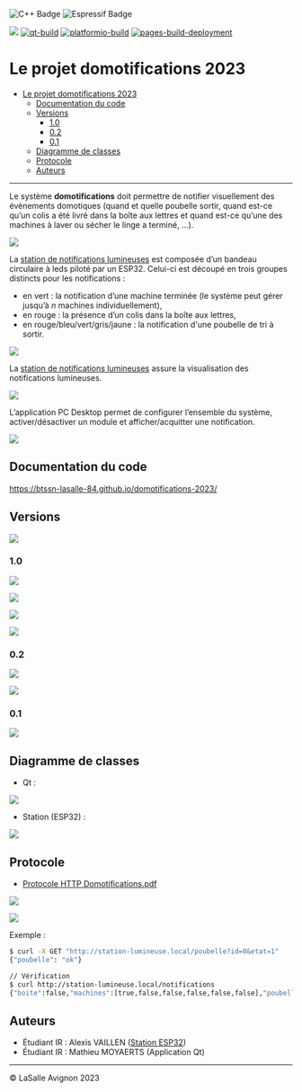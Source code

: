 ![C++ Badge](https://img.shields.io/badge/C%2B%2B-00599C?logo=cplusplus&logoColor=fff&style=plastic) ![Espressif Badge](https://img.shields.io/badge/Espressif-E7352C?logo=espressif&logoColor=fff&style=plastic)

![](https://badgen.net/badge/Qt/5.12.8/green) [![qt-build](https://github.com/btssn-lasalle-84/domotifications-2023/actions/workflows/make-qt.yml/badge.svg)](https://github.com/btssn-lasalle-84/domotifications-2023/actions/workflows/make-qt.yml) [![platformio-build](https://github.com/btssn-lasalle-84/domotifications-2023/actions/workflows/build-platformio.yml/badge.svg)](https://github.com/btssn-lasalle-84/domotifications-2023/actions/workflows/build-platformio.yml) [![pages-build-deployment](https://github.com/btssn-lasalle-84/domotifications-2023/actions/workflows/pages/pages-build-deployment/badge.svg?branch=develop)](https://github.com/btssn-lasalle-84/domotifications-2023/actions/workflows/pages/pages-build-deployment)

# Le projet domotifications 2023

- [Le projet domotifications 2023](#le-projet-domotifications-2023)
  - [Documentation du code](#documentation-du-code)
  - [Versions](#versions)
    - [1.0](#10)
    - [0.2](#02)
    - [0.1](#01)
  - [Diagramme de classes](#diagramme-de-classes)
  - [Protocole](#protocole)
  - [Auteurs](#auteurs)

---

Le système **domotifications** doit permettre de notifier visuellement des évènements domotiques (quand et quelle poubelle sortir, quand est-ce qu’un colis a été livré dans la boîte aux lettres et quand est-ce qu’une des machines à laver ou sécher le linge a terminé, ...).

![](images/logo.png)

La [station de notifications lumineuses](station-notifications-lumineuses/README.md) est composée d’un bandeau circulaire à leds piloté par un ESP32. Celui-ci est découpé en trois groupes distincts pour les notifications :

- en vert : la notification d’une machine terminée (le système peut gérer jusqu’à _n_ machines individuellement),
- en rouge : la présence d’un colis dans la boîte aux lettres,
- en rouge/bleu/vert/gris/jaune : la notification d'une poubelle de tri à sortir.

![](images/modules.png)

La [station de notifications lumineuses](station-notifications-lumineuses/README.md) assure la visualisation des notifications lumineuses.

![](images/uc-station.png)

L’application PC Desktop permet de configurer l’ensemble du système, activer/désactiver un module et afficher/acquitter une notification.

![](images/uc-desktop.png)


## Documentation du code

https://btssn-lasalle-84.github.io/domotifications-2023/

## Versions

![](images/livraisons.png)

### 1.0

![](images/roadbook.png)

![](images/screenshot-qt-domotifications-v1.0.png)

![](images/screenshot-qt-notification-v1.0.png)

![](images/station.png)

### 0.2

![](images/jira-tickets-v0.2.png)

![](images/screenshot-qt-domotifications-v0.2.png)

### 0.1

![](images/jira-tickets-v0.1.png)

## Diagramme de classes

- Qt :

![](images/dc-qt.png)

- Station (ESP32) :

![](images/dc-esp32.png)

## Protocole

- [Protocole HTTP Domotifications.pdf](docs/Protocole%20HTTP%20Domotifications.pdf)

![](images/domotifications-requetes-http-1.png)

![](images/domotifications-requetes-http-2.png)

Exemple :

```sh
$ curl -X GET "http://station-lumineuse.local/poubelle?id=0&etat=1"
{"poubelle": "ok"}

// Vérification
$ curl http://station-lumineuse.local/notifications
{"boite":false,"machines":[true,false,false,false,false,false],"poubelle":[ true,false,false,false,false]}
```

## Auteurs

- Étudiant IR : Alexis VAILLEN ([Station ESP32](station-notifications-lumineuses/README.md))
- Étudiant IR : Mathieu MOYAERTS (Application Qt)

---
©️ LaSalle Avignon 2023
